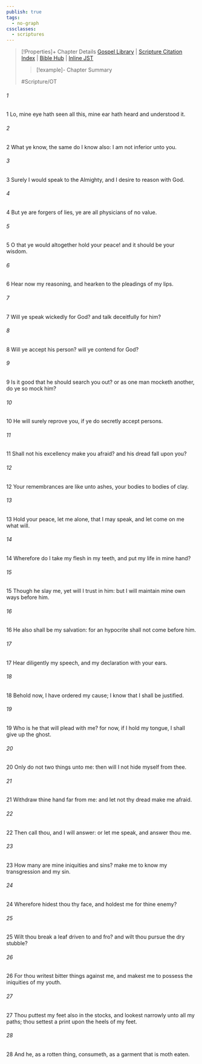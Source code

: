 ```yaml
---
publish: true
tags:
  - no-graph
cssclasses:
  - scriptures
---
```

>[!Properties]+ Chapter Details
>[Gospel Library](https://churchofjesuschrist.org/study/scriptures/ot/job/13?lang=eng)    |    [Scripture Citation Index](https://scriptures.byu.edu/#0760d::c0760d)    |    [Bible Hub](https://biblehub.com/job/13.htm)    |    [Inline JST](https://scripturetoolbox.com/html/ic/Job/13.html)
>>[!example]- Chapter Summary
>> 
> 
>
>#Scripture/OT
###### 1
1 Lo, mine eye hath seen all this, mine ear hath heard and understood it.
###### 2
2 What ye know, the same do I know also: I am not inferior unto you.
###### 3
3 Surely I would speak to the Almighty, and I desire to reason with God.
###### 4
4 But ye are forgers of lies, ye are all physicians of no value.
###### 5
5 O that ye would altogether hold your peace! and it should be your wisdom.
###### 6
6 Hear now my reasoning, and hearken to the pleadings of my lips.
###### 7
7 Will ye speak wickedly for God? and talk deceitfully for him?
###### 8
8 Will ye accept his person? will ye contend for God?
###### 9
9 Is it good that he should search you out? or as one man mocketh another, do ye so mock him?
###### 10
10 He will surely reprove you, if ye do secretly accept persons.
###### 11
11 Shall not his excellency make you afraid? and his dread fall upon you?
###### 12
12 Your remembrances are like unto ashes, your bodies to bodies of clay.
###### 13
13 Hold your peace, let me alone, that I may speak, and let come on me what will.
###### 14
14 Wherefore do I take my flesh in my teeth, and put my life in mine hand?
###### 15
15 Though he slay me, yet will I trust in him: but I will maintain mine own ways before him.
###### 16
16 He also shall be my salvation: for an hypocrite shall not come before him.
###### 17
17 Hear diligently my speech, and my declaration with your ears.
###### 18
18 Behold now, I have ordered my cause; I know that I shall be justified.
###### 19
19 Who is he that will plead with me? for now, if I hold my tongue, I shall give up the ghost.
###### 20
20 Only do not two things unto me: then will I not hide myself from thee.
###### 21
21 Withdraw thine hand far from me: and let not thy dread make me afraid.
###### 22
22 Then call thou, and I will answer: or let me speak, and answer thou me.
###### 23
23 How many are mine iniquities and sins? make me to know my transgression and my sin.
###### 24
24 Wherefore hidest thou thy face, and holdest me for thine enemy?
###### 25
25 Wilt thou break a leaf driven to and fro? and wilt thou pursue the dry stubble?
###### 26
26 For thou writest bitter things against me, and makest me to possess the iniquities of my youth.
###### 27
27 Thou puttest my feet also in the stocks, and lookest narrowly unto all my paths; thou settest a print upon the heels of my feet.
###### 28
28 And he, as a rotten thing, consumeth, as a garment that is moth eaten.
